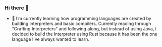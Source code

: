 ### Hi there 👋

- 🌱 I’m currently learning how programming languages are created by building interpreters and basic compilers. Currently reading through "Crafting Interpreters" and following along, but instead of using Java, I decided to build the Interpreter using Rust because it has been the one language I've always wanted to learn.

